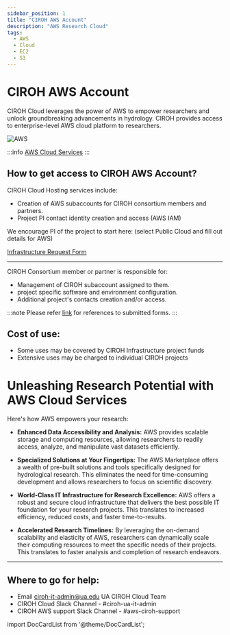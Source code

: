 ```yaml
---
sidebar_position: 1
title: "CIROH AWS Account"
description: "AWS Research Cloud"
tags:
  - AWS
  - Cloud
  - EC2
  - S3
---
```


# CIROH AWS Account


CIROH Cloud leverages the power of AWS to empower researchers and unlock groundbreaking advancements in hydrology. CIROH provides access to enterprise-level AWS cloud platform to researchers.

<div className="col col--6" style={{ textAlign: 'center' }}>
				<img src="https://blog.adobe.com/en/publish/2021/08/31/media_1649ebc3fbbce0df508081913819d491fc3f7c7a9.png?width=750&format=png&optimize=medium" alt="AWS" style={{ width: '100%' }} />
</div>

:::info
<a href="https://aws.amazon.com/">AWS Cloud Services</a>
:::

## How to get access to CIROH AWS Account?

CIROH Cloud Hosting services include:
- Creation of AWS subaccounts for CIROH consortium members and partners.
- Project PI contact identity creation and access (AWS IAM)

We encourage PI of the project to start here: (select Public Cloud and fill out details for AWS)

<a class="button button--active button--secondary" href="../../../../docs/services/access"> Infrastructure Request Form</a>

---

CIROH Consortium member or partner is responsible for:
- Management of CIROH subaccount assigned to them.
- project specific software and environment configuration.
- Additional project's contacts creation and/or access.


:::note
Please refer [link](https://github.com/CIROH-UA/NGIAB-CloudInfra/issues?q=is%3Aissue+is%3Aclosed+label%3Aaws) for references to submitted forms.
:::


## Cost of use:
- Some uses may be covered by CIROH Infrastructure project funds
- Extensive uses may be charged to individual CIROH projects


# Unleashing Research Potential with AWS Cloud Services

Here's how AWS empowers your research:

*   **Enhanced Data Accessibility and Analysis:** AWS provides scalable storage and computing resources, allowing researchers to readily access, analyze, and manipulate vast datasets efficiently.
    
*   **Specialized Solutions at Your Fingertips:** The AWS Marketplace offers a wealth of pre-built solutions and tools specifically designed for hydrological research. This eliminates the need for time-consuming development and allows researchers to focus on scientific discovery.
    
*   **World-Class IT Infrastructure for Research Excellence:** AWS offers a robust and secure cloud infrastructure that delivers the best possible IT foundation for your research projects. This translates to increased efficiency, reduced costs, and faster time-to-results.
    
*   **Accelerated Research Timelines:** By leveraging the on-demand scalability and elasticity of AWS, researchers can dynamically scale their computing resources to meet the specific needs of their projects. This translates to faster analysis and completion of research endeavors.

---

## Where to go for help:

- Email ciroh-it-admin@ua.edu UA CIROH Cloud Team
- CIROH Cloud Slack Channel - #ciroh-ua-it-admin
- CIROH AWS support Slack Channel - #aws-ciroh-support

import DocCardList from '@theme/DocCardList';

<DocCardList />
